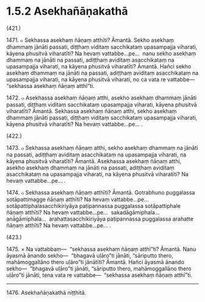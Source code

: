 

# 1.5.2 Asekhañāṇakathā




(421.)

1471\. ๐ Sekhassa asekhaṃ ñāṇaṃ atthīti? Āmantā. Sekho asekhaṃ dhammaṃ jānāti passati, diṭṭhaṃ viditaṃ sacchikataṃ upasampajja viharati, kāyena phusitvā viharatīti? Na hevaṃ vattabbe…pe…  nanu sekho asekhaṃ dhammaṃ na jānāti na passati, adiṭṭhaṃ aviditaṃ asacchikataṃ na upasampajja viharati, na kāyena phusitvā viharatīti? Āmantā. Hañci sekho asekhaṃ dhammaṃ na jānāti na passati, adiṭṭhaṃ aviditaṃ asacchikataṃ na upasampajja viharati, na kāyena phusitvā viharati, no ca vata re vattabbe—  “sekhassa asekhaṃ ñāṇaṃ atthī”ti.

1472\. ๐ Asekhassa asekhaṃ ñāṇaṃ atthi, asekho asekhaṃ dhammaṃ jānāti passati, diṭṭhaṃ viditaṃ sacchikataṃ upasampajja viharati, kāyena phusitvā viharatīti? Āmantā. Sekhassa asekhaṃ ñāṇaṃ atthi, sekho asekhaṃ dhammaṃ jānāti passati, diṭṭhaṃ viditaṃ sacchikataṃ upasampajja viharati, kāyena phusitvā viharatīti? Na hevaṃ vattabbe…pe… .

(422.)

1473\. ๐ Sekhassa asekhaṃ ñāṇaṃ atthi, sekho asekhaṃ dhammaṃ na jānāti na passati, adiṭṭhaṃ aviditaṃ asacchikataṃ na upasampajja viharati, na kāyena phusitvā viharatīti? Āmantā. Asekhassa asekhaṃ ñāṇaṃ atthi, asekho asekhaṃ dhammaṃ na jānāti na passati, adiṭṭhaṃ aviditaṃ asacchikataṃ na upasampajja viharati, na kāyena phusitvā viharatīti? Na hevaṃ vattabbe…pe… .

1474\. ๐ Sekhassa asekhaṃ ñāṇaṃ atthīti? Āmantā. Gotrabhuno puggalassa sotāpattimagge ñāṇaṃ atthīti? Na hevaṃ vattabbe…pe…  sotāpattiphalasacchikiriyāya paṭipannassa puggalassa sotāpattiphale ñāṇaṃ atthīti? Na hevaṃ vattabbe…pe…  sakadāgāmiphala…  anāgāmiphala…  arahattasacchikiriyāya paṭipannassa puggalassa arahatte ñāṇaṃ atthīti? Na hevaṃ vattabbe…pe… .

(423.)

1475\. × Na vattabbaṃ—  “sekhassa asekhaṃ ñāṇaṃ atthī”ti? Āmantā. Nanu āyasmā ānando sekho—  “bhagavā uḷāro”ti jānāti, “sāriputto thero, mahāmoggallāno thero uḷāro”ti jānātīti? Āmantā. Hañci āyasmā ānando sekho—  “bhagavā uḷāro”ti jānāti, “sāriputto thero, mahāmoggallāno thero uḷāro”ti jānāti, tena vata re vattabbe—  “sekhassa asekhaṃ ñāṇaṃ atthī”ti.

---

1476\. Asekhañāṇakathā niṭṭhitā.





